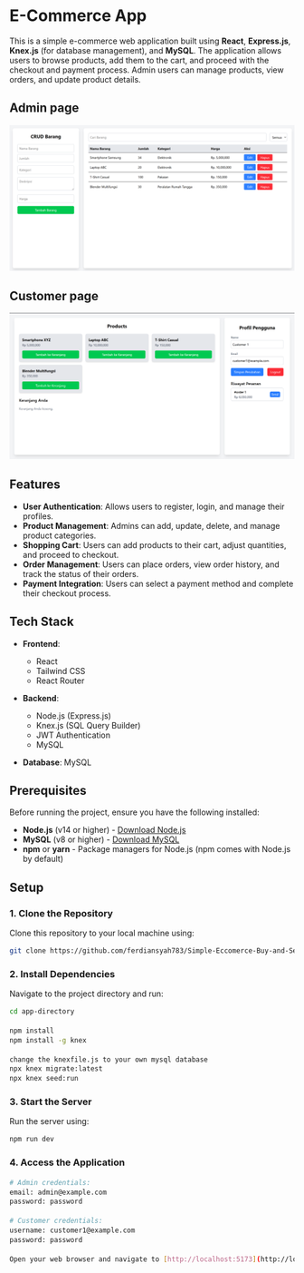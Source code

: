 # E-Commerce App

This is a simple e-commerce web application built using **React**, **Express.js**, **Knex.js** (for database management), and **MySQL**. The application allows users to browse products, add them to the cart, and proceed with the checkout and payment process. Admin users can manage products, view orders, and update product details.

## Admin page
![Product Screenshot](./Screenshot%202025-02-14%20152743.png)

## Customer page
![Product Screenshot](./Screenshot%202025-02-14%20152849.png)

## Features

- **User Authentication**: Allows users to register, login, and manage their profiles.
- **Product Management**: Admins can add, update, delete, and manage product categories.
- **Shopping Cart**: Users can add products to their cart, adjust quantities, and proceed to checkout.
- **Order Management**: Users can place orders, view order history, and track the status of their orders.
- **Payment Integration**: Users can select a payment method and complete their checkout process.

## Tech Stack

- **Frontend**:
  - React
  - Tailwind CSS
  - React Router

- **Backend**:
  - Node.js (Express.js)
  - Knex.js (SQL Query Builder)
  - JWT Authentication
  - MySQL

- **Database**: MySQL

## Prerequisites

Before running the project, ensure you have the following installed:

- **Node.js** (v14 or higher) - [Download Node.js](https://nodejs.org/)
- **MySQL** (v8 or higher) - [Download MySQL](https://dev.mysql.com/downloads/installer/)
- **npm** or **yarn** - Package managers for Node.js (npm comes with Node.js by default)

## Setup

### 1. Clone the Repository

Clone this repository to your local machine using:

```bash
git clone https://github.com/ferdiansyah783/Simple-Eccomerce-Buy-and-Sell.git
```

### 2. Install Dependencies

Navigate to the project directory and run:

```bash
cd app-directory

npm install
npm install -g knex

change the knexfile.js to your own mysql database
npx knex migrate:latest
npx knex seed:run
```

### 3. Start the Server

Run the server using:

```bash
npm run dev
```

### 4. Access the Application

```bash
# Admin credentials:
email: admin@example.com
password: password

# Customer credentials:
username: customer1@example.com
password: password

Open your web browser and navigate to [http://localhost:5173](http://localhost:5173).